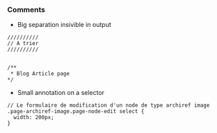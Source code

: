 ### Comments
* Big separation insivible in output
```
//////////
// A trier 
//////////


/**
 * Blog Article page
*/
```

* Small annotation on a selector
```
// Le formulaire de modification d'un node de type archiref image
.page-archiref-image.page-node-edit select {
  width: 200px;
}
```